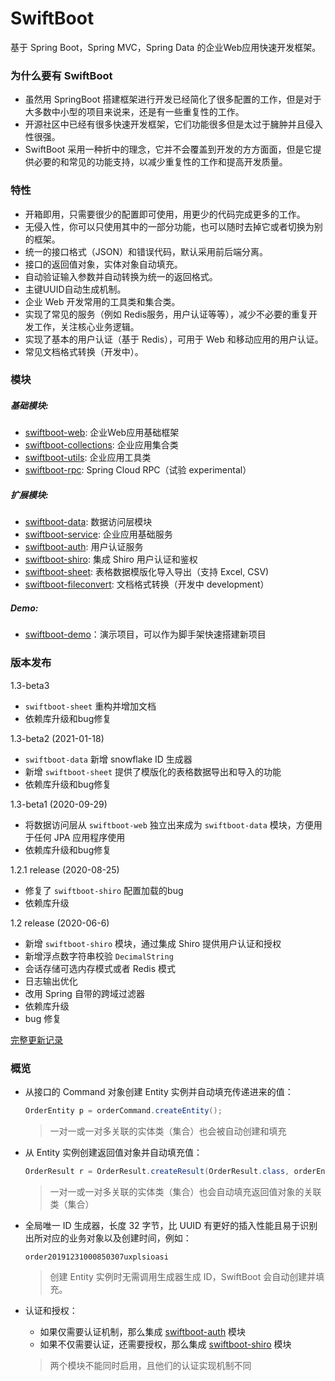 # SwiftBoot

基于 Spring Boot，Spring MVC，Spring Data 的企业Web应用快速开发框架。

### 为什么要有 SwiftBoot
* 虽然用 SpringBoot 搭建框架进行开发已经简化了很多配置的工作，但是对于大多数中小型的项目来说来，还是有一些重复性的工作。
* 开源社区中已经有很多快速开发框架，它们功能很多但是太过于臃肿并且侵入性很强。
* SwiftBoot 采用一种折中的理念，它并不会覆盖到开发的方方面面，但是它提供必要的和常见的功能支持，以减少重复性的工作和提高开发质量。

### 特性
* 开箱即用，只需要很少的配置即可使用，用更少的代码完成更多的工作。
* 无侵入性，你可以只使用其中的一部分功能，也可以随时去掉它或者切换为别的框架。
* 统一的接口格式（JSON）和错误代码，默认采用前后端分离。
* 接口的返回值对象，实体对象自动填充。
* 自动验证输入参数并自动转换为统一的返回格式。
* 主键UUID自动生成机制。
* 企业 Web 开发常用的工具类和集合类。
* 实现了常见的服务（例如 Redis服务，用户认证等等），减少不必要的重复开发工作，关注核心业务逻辑。
* 实现了基本的用户认证（基于 Redis），可用于 Web 和移动应用的用户认证。
* 常见文档格式转换（开发中）。


### 模块
##### 基础模块:
* [swiftboot-web](swiftboot-web/): 企业Web应用基础框架
* [swiftboot-collections](swiftboot-collections/): 企业应用集合类
* [swiftboot-utils](swiftboot-utils/): 企业应用工具类
* [swiftboot-rpc](swiftboot-rpc/): Spring Cloud RPC（试验 experimental）
  
##### 扩展模块:
* [swiftboot-data](swiftboot-data/): 数据访问层模块
* [swiftboot-service](swiftboot-service/): 企业应用基础服务
* [swiftboot-auth](swiftboot-auth/): 用户认证服务
* [swiftboot-shiro](swiftboot-shiro/): 集成 Shiro 用户认证和鉴权
* [swiftboot-sheet](swiftboot-sheet/): 表格数据模版化导入导出（支持 Excel, CSV)
* [swiftboot-fileconvert](swiftboot-fileconvert/): 文档格式转换（开发中 development）

##### Demo:
* [swiftboot-demo](swiftboot-demo/)：演示项目，可以作为脚手架快速搭建新项目


### 版本发布
1.3-beta3
* `swiftboot-sheet` 重构并增加文档
* 依赖库升级和bug修复

1.3-beta2 (2021-01-18)
* `swiftboot-data` 新增 snowflake ID 生成器
* 新增 `swiftboot-sheet` 提供了模版化的表格数据导出和导入的功能
* 依赖库升级和bug修复

1.3-beta1 (2020-09-29)
* 将数据访问层从 `swiftboot-web` 独立出来成为 `swiftboot-data` 模块，方便用于任何 JPA 应用程序使用
* 依赖库升级和bug修复

1.2.1 release (2020-08-25)
* 修复了 `swiftboot-shiro` 配置加载的bug
* 依赖库升级

1.2 release (2020-06-6)
* 新增 `swiftboot-shiro` 模块，通过集成 Shiro 提供用户认证和授权
* 新增浮点数字符串校验 `DecimalString`
* 会话存储可选内存模式或者 Redis 模式
* 日志输出优化
* 改用 Spring 自带的跨域过滤器
* 依赖库升级
* bug 修复


[完整更新记录](changelog.md)

### 概览

	
* 从接口的 Command 对象创建 Entity 实例并自动填充传递进来的值：

	```java
	OrderEntity p = orderCommand.createEntity();
	```
 
    > 一对一或一对多关联的实体类（集合）也会被自动创建和填充

* 从 Entity 实例创建返回值对象并自动填充值：

	```java
	OrderResult r = OrderResult.createResult(OrderResult.class, orderEntity);
	```
 
    > 一对一或一对多关联的实体类（集合）也会自动填充返回值对象的关联类（集合）

* 全局唯一 ID 生成器，长度 32 字节，比 UUID 有更好的插入性能且易于识别出所对应的业务对象以及创建时间，例如：
    ```
    order20191231000850307uxplsioasi
    ```

    > 创建 Entity 实例时无需调用生成器生成 ID，SwiftBoot 会自动创建并填充。

* 认证和授权：
    * 如果仅需要认证机制，那么集成 [swiftboot-auth](swiftboot-auth/) 模块
    * 如果不仅需要认证，还需要授权，那么集成 [swiftboot-shiro](swiftboot-shiro/) 模块
    
    > 两个模块不能同时启用，且他们的认证实现机制不同